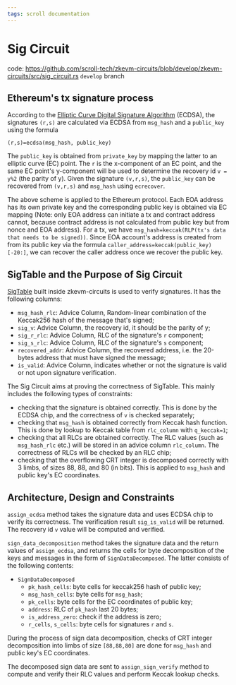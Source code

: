 ```yaml
---
tags: scroll documentation
---
```


# Sig Circuit

[Elliptic Curve Digital Signature Algorithm]: https://en.wikipedia.org/wiki/Elliptic_Curve_Digital_Signature_Algorithm

code: https://github.com/scroll-tech/zkevm-circuits/blob/develop/zkevm-circuits/src/sig_circuit.rs `develop` branch

## Ethereum's tx signature process

According to the [Elliptic Curve Digital Signature Algorithm] (ECDSA), the signatures `(r,s)` are calculated via ECDSA from `msg_hash` and a `public_key` using the formula

`(r,s)=ecdsa(msg_hash, public_key)`
 
The `public_key` is obtained from `private_key` by mapping the latter to an elliptic curve (EC) point. The `r` is the x-component of an EC point, and the same EC point's y-component will be used to determine the recovery id `v = y%2` (the parity of y). Given the signature `(v,r,s)`, the `public_key` can be recovered from `(v,r,s)` and `msg_hash` using `ecrecover`.

The above scheme is applied to the Ethereum protocol. Each EOA address has its own private key and the corresponding public key is obtained via EC mapping (Note: only EOA address can initiate a tx and contract address cannot, because contract address is not calculated from public key but from nonce and EOA address). For a tx, we have `msg_hash=keccak(RLP(tx's data that needs to be signed))`.  Since EOA account's address is created from from its public key via the formula `caller_address=keccak(public_key)[-20:]`, we can recover the caller address once we recover the public key. 

## SigTable and the Purpose of Sig Circuit

[SigTable](https://github.com/scroll-tech/zkevm-circuits/blob/cd6f44fee7873238f65fc402430a72956fae63b8/zkevm-circuits/src/table.rs#L2191) built inside zkevm-circuits is used to verify signatures. It has the following columns:
- `msg_hash_rlc`: Advice Column, Random-linear combination of the Keccak256 hash of the message that's signed;
- `sig_v`: Advice Column, the recovery id, it should be the parity of y;
- `sig_r_rlc`: Advice Column, RLC of the signature's `r` component;
- `sig_s_rlc`: Advice Column, RLC of the signature's `s` component;
- `recovered_addr`: Advice Column, the recovered address, i.e. the 20-bytes address that must have signed the message;
- `is_valid`: Advice Column, indicates whether or not the signature is valid or not upon signature verification.

The Sig Circuit aims at proving the correctness of SigTable. This mainly includes the following types of constraints:

- checking that the signature is obtained correctly. This is done by the ECDSA chip, and the correctness of `v` is checked separately;
- checking that `msg_hash` is obtained correctly from Keccak hash function. This is done by lookup to Keccak table from `rlc_column` with `q_keccak=1`;
- checking that all RLCs are obtained correctly. The RLC values (such as `msg_hash_rlc` etc.) will be stored in an advice column `rlc_column`. The correctness of RLCs will be checked by an RLC chip;
- checking that the overflowing CRT integer is decomposed correctly with 3 limbs, of sizes 88, 88, and 80 (in bits). This is applied to `msg_hash` and public key's EC coordinates.

## Architecture, Design and Constraints

`assign_ecdsa` method takes the signature data and uses ECDSA chip to verify its correctness. The verification result `sig_is_valid` will be returned. The recovery id `v` value will be computed and verified.

`sign_data_decomposition` method takes the signature data and the return values of `assign_ecdsa`, and returns the cells for byte decomposition of the keys and messages in the form of `SignDataDecomposed`. The latter consists of the following contents:
- `SignDataDecomposed`
    - `pk_hash_cells`: byte cells for keccak256 hash of public key;
    - `msg_hash_cells`: byte cells for `msg_hash`;
    - `pk_cells`: byte cells for the EC coordinates of public key;
    - `address`: RLC of `pk_hash` last 20 bytes;
    - `is_address_zero`: check if the address is zero;
    - `r_cells`, `s_cells`: byte cells for signatures `r` and `s`.

During the process of sign data decomposition, checks of CRT integer decomposition into limbs of size `[88,88,80]` are done for `msg_hash` and public key's EC coordinates. 

The decomposed sign data are sent to `assign_sign_verify` method to compute and verify their RLC values and perform Keccak lookup checks. 

